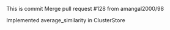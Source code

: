 This is commit Merge pull request #128 from amangal2000/98

Implemented average_similarity in ClusterStore
